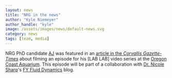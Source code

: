 ```yaml
---
layout: news
title: "NRG in the news"
author: "Kyle Niemeyer"
author_handle: "kyle"
image: /assets/images/news/default-news.svg
category: news
tags: [team, media]
---
```

NRG PhD candidate [AJ] was featured in an [article in the *Corvallis Gazette-Times*](http://www.gazettetimes.com/news/local/library-science-videos-do-a-deep-dive-on-pressure/article_a9476d78-5146-593e-9f65-bb1a842252e8.html) about filming an episode for his [LAB LAB] video series at the [Oregon Coast Aquarium](http://aquarium.org).
This episode will be part of a collaboration with [Dr. Nicole Sharp](http://nicolesharp.com)'s [FY Fluid Dynamics](http://fyfluiddynamics.com) blog.

[Kyle]: /team/kyle-niemeyer
[AJ]: /team/aj-fillo
[LIB LAB]: https://cbcpubliclibrary.net/Liblab/
